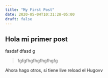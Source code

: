 ```yaml
---
title: "My First Post"
date: 2020-05-04T10:31:28-05:00
draft: false
---
```


## Hola mi primer post

fasdaf
dfasd
g
> fgfgfhgfhgfhgfhgfg

Ahora hago otros, sí tiene live reload el Hugovv